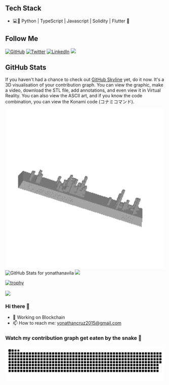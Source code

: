 ## Tech Stack
* 💻🐍 Python | TypeScript | Javascript | Solidity | Flutter 📱
<h2>Follow  Me</h2>
<p align="left">
	<a href="https://github.com/yonathanavila"><img src="https://img.shields.io/github/followers/yonathanavila.svg?label=GitHub&style=social" alt="GitHub"></a>
	<a href="https://twitter.com/yonathann_cruz"><img src="https://img.shields.io/twitter/follow/yonathann_cruz?label=Twitter&style=social" alt="Twitter"></a>
	<a href="https://www.linkedin.com/in/yonathan-cruz-326b141b2"><img src="https://img.shields.io/badge/LinkedIn--_.svg?style=social&logo=linkedin" alt="LinkedIn"></a>
	<a><img src="https://visitor-badge.glitch.me/badge?page_id=yonathanavila.visitor-badge" /></a>
</p>

## GitHub Stats

If you haven't had a chance to check out [GitHub Skyline](https://skyline.github.com/) yet, do it now. It's a 3D visualisation of your contribution graph. You can view the graphic, make a video, download the STL file, add annotations, and even view it in Virtual Reality. You can also view the ASCII art, and if you know the code combination, you can view the Konami code (コナミコマンド).

<img src="https://github.com/yonathanavila/yonathanavila/blob/main/image/yonathanavila-2021.gif" width="600">

<img src="https://github-readme-stats.vercel.app/api?username=yonathanavila&show_icons=true&include_all_commits=true&count_private=true&theme=jolly&layout=compact" alt="GitHub Stats for yonathanavila" width="700">

<img src="https://github-readme-streak-stats.herokuapp.com?user=yonathanavila&theme=jolly" width="700">

[![trophy](https://github-profile-trophy.vercel.app/?username=yonathanavila&theme=onedark)](https://github.com/ryo-ma/github-profile-trophy)

<a href="https://github.com/anuraghazra/github-readme-stats">
  <!-- Change the `github-readme-stats.anuraghazra1.vercel.app` to `github-readme-stats.vercel.app`  -->
  <img align="center" src="https://github-readme-stats.anuraghazra1.vercel.app/api/top-langs/?username=yonathanavila&layout=compact&theme=radical" />
</a>

### Hi there 👋

- 🔭 Working on Blockchain
- 📫 How to reach me: yonathancruz2015@gmail.com

<!--
**yonathanavila/yonathanavila** is a ✨ _special_ ✨ repository because its `README.md` (this file) appears on your GitHub profile.

Here are some ideas to get you started:

- 🔭 I’m currently working on La Bitcoinera TGU
- 🌱 I’m currently learning Blockchain
- 👯 I’m looking to collaborate on ...
- 🤔 I’m looking for help with ...
- 💬 Ask me about ...
- 📫 How to reach me: ...
- 😄 Pronouns: ...
- ⚡ Fun fact: ...
-->

### Watch my contribution graph get eaten by the snake 🐍

<!-- platane/snk works, it just puts it on a new branch -->
![yonathanavila snake gif](https://github.com/yonathanavila/yonathanavila/blob/output/github-contribution-grid-snake.svg)
